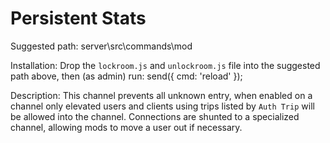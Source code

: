 # Persistent Stats

Suggested path: server\src\commands\mod

Installation: Drop the `lockroom.js` and `unlockroom.js` file into the suggested path above, then (as admin) run: send({ cmd: 'reload' });

Description: This channel prevents all unknown entry, when enabled on a channel only elevated users and clients using trips listed by `Auth Trip` will be allowed into the channel. Connections are shunted to a specialized channel, allowing mods to move a user out if necessary.
